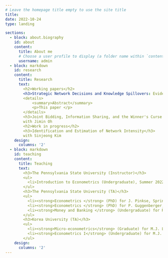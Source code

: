 ```yaml
---
# Leave the homepage title empty to use the site title
title:
date: 2022-10-24
type: landing

sections:
  - block: about.biography
    id: about
    content:
      title: About me
      # Choose a user profile to display (a folder name within `content/authors/`)
      username: admin
  - block: markdown
    id: research
    content:
      title: Research
      text: 
        <h2>Working papers</h2>
        <h3>Strategic Network Decisions and Knowledge Spillovers: Evidence from R&D Collaborations of the U.S. Firms &#40;JMP&#41</h3>
        <details>
            <summary>Abstract</summary>
            <p>This paper </p>
        </details>
        <h3>Joint Bidding, Information Sharing, and the Winner's Curse in First-Price Common Value Auctions</h3>
        with Jimin Oh
        <h2>Work in progress</h2>
        <h3>Identification and Estimation of Network Intensity</h3>
        with Sinjeong Kim
    design:
      columns: '2'
  - block: markdown
    id: teaching
    content:
      title: Teaching
      text: 
        <h3>The Pennsylvania State University (Instructor)</h3>
        <ul>
          <li>Introduction to Econometrics (Undergraduate), Summer 2022</li>
        </ul>
        <h3>The Pennsylvania State University (TA)</h3>
        <ul>
          <li><strong>Econometrics </strong> (PhD) for J. Pinkse, Spring 2022 - Fall 2022</li>
          <li><strong>Econometrics </strong> (PhD) for P. Guggenberger, Fall 2021</li> 
          <li><strong>Money and Banking </strong> (Undergraduate) for R. Chuderewicz, Fall 2018 - Spring 2021 </li>
        </ul>
        <h3>Korea University (TA)</h3>
        <ul>
          <li><strong>Micro-econometrics</strong> (Graduate) for M.J. Lee, Fall 2017</li>
          <li><strong>Econometrics I</strong> (Undergraduate) for M.J. Lee, Spring 2017</li> 
        </ul>
    design:
      columns: '2'
---
```

